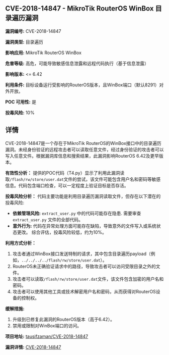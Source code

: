 ## CVE-2018-14847 - MikroTik RouterOS WinBox 目录遍历漏洞

**漏洞编号:** CVE-2018-14847

**漏洞类型:** 目录遍历

**影响应用:** MikroTik RouterOS WinBox

**危害等级:** 高危，可能导致敏感信息泄露和远程代码执行（基于信息泄露）

**影响版本:** <= 6.42

**利用条件:** 目标设备运行受影响的RouterOS版本，且WinBox端口（默认8291）对外开放。

**POC 可用性:** 是

**投毒风险:** 10%

## 详情

CVE-2018-14847是一个存在于MikroTik RouterOS的WinBox接口中的目录遍历漏洞。未经身份验证的远程攻击者可以读取任意文件，经过身份验证的攻击者可以写入任意文件。根据漏洞库信息和搜索结果，此漏洞影响RouterOS 6.42及更早版本。

**有效性分析：**
提供的POC代码（T4.py）显示了利用此漏洞读取`/flash/rw/store/user.dat`文件的尝试，该文件可能包含用户名和密码等敏感信息。代码包含端口检查，可以一定程度上验证目标是否存活。

**投毒风险分析：**
代码主要功能是利用目录遍历漏洞读取文件，但存在以下潜在的投毒风险:
*   **依赖管理风险:**  `extract_user.py` 中的代码可能存在隐患. 需要审查 `extract_user.py` 文件的全部代码。
*   **意外行为:**  代码在异常处理方面可能存在缺陷，导致意外的文件写入或系统状态更改。
综合评估，投毒风险较低，约为10%。

**利用方式分析：**
1.  攻击者通过WinBox接口发送特制的请求，其中包含目录遍历payload（例如，`../../../../flash/rw/store/user.dat`）。
2.  RouterOS未正确验证请求中的路径，导致攻击者可以访问受限目录之外的文件。
3.  攻击者可以读取`/flash/rw/store/user.dat`文件，该文件包含加密的用户名和密码。
4.  攻击者可以使用其他工具或技术解密用户名和密码，从而获得对RouterOS设备的控制权。

**缓解措施:**
1.  升级到已修复此漏洞的RouterOS版本（高于6.42）。
2.  禁用或限制对WinBox端口的访问。

**项目地址:** [tausifzaman/CVE-2018-14847](https://github.com/tausifzaman/CVE-2018-14847)

**漏洞详情:** [CVE-2018-14847](https://nvd.nist.gov/vuln/detail/CVE-2018-14847)
